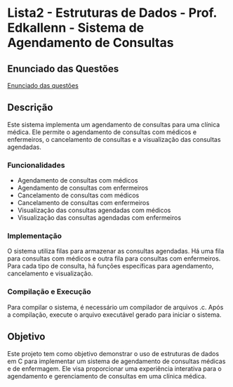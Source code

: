 # Lista2 - Estruturas de Dados - Prof. Edkallenn - Sistema de Agendamento de Consultas

## Enunciado das Questões
[Enunciado das questões](https://www.notion.so/Trabalho-2-TAD-Projetos-com-listas-pilhas-filas-e-deques-159199c2e03b444cb8c529950ebcfb0e?pvs=4)

## Descrição
Este sistema implementa um agendamento de consultas para uma clínica médica. Ele permite o agendamento de consultas com médicos e enfermeiros, o cancelamento de consultas e a visualização das consultas agendadas.

### Funcionalidades
* Agendamento de consultas com médicos
* Agendamento de consultas com enfermeiros
* Cancelamento de consultas com médicos
* Cancelamento de consultas com enfermeiros
* Visualização das consultas agendadas com médicos
* Visualização das consultas agendadas com enfermeiros

### Implementação
O sistema utiliza filas para armazenar as consultas agendadas. Há uma fila para consultas com médicos e outra fila para consultas com enfermeiros. Para cada tipo de consulta, há funções específicas para agendamento, cancelamento e visualização.

### Compilação e Execução
Para compilar o sistema, é necessário um compilador de arquivos .c. Após a compilação, execute o arquivo executável gerado para iniciar o sistema.

## Objetivo
Este projeto tem como objetivo demonstrar o uso de estruturas de dados em C para implementar um sistema de agendamento de consultas médicas e de enfermagem. Ele visa proporcionar uma experiência interativa para o agendamento e gerenciamento de consultas em uma clínica médica.
